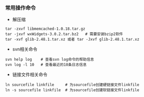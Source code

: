 ### 常用操作命令

* 解压缩
```shell
tar -zxvf libmemcached-1.0.18.tar.gz
tar -jxvf wxWidgets-3.0.2.tar.bz2   # 需要安装bzip2软件
tar -xvf glib-2.48.1.tar.xz 或者 tar -Jxvf glib-2.48.1.tar.xz
```

* svn相关命令
```shell
svn help log    # 查看svn log命令的帮助信息
svn log -l 10   # 查看最近的10条日志信息
```

* 链接文件相关命令
```shell
ln sourcefile linkfile     # 为sourcefile创建硬链接文件linkfile
ln -s sourcefile linkfile  # 为sourcefile创建软链接文件linkfile
```
